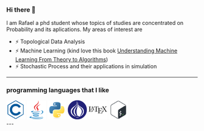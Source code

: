 ### Hi there 👋

<!--
**rafaelpcarneiro/rafaelpcarneiro** is a ✨ _special_ ✨ repository because its `README.md` (this file) appears on your GitHub profile.

Here are some ideas to get you started:

- 🔭 I’m currently working on ...
- 🌱 I’m currently learning ...
- 👯 I’m looking to collaborate on ...
- 🤔 I’m looking for help with ...
- 💬 Ask me about ...
- 📫 How to reach me: ...
- 😄 Pronouns: ...
- ⚡ Fun fact: ...
-->

I am Rafael a phd student whose topics of studies are concentrated on Probability and its aplications.
My areas of interest are 
+ ⚡ Topological Data Analysis
+ ⚡ Machine Learning (kind love this book [Understanding Machine Learning
From Theory to Algorithms](https://www.cambridge.org/core/books/understanding-machine-learning/3059695661405D25673058E43C8BE2A6))
+ ⚡ Stochastic Process and their applications in simulation

---
### programming languages that I like
<div>
<img src="https://github.com/devicons/devicon/blob/master/icons/c/c-line.svg" width="50" height="50"/>
<img src="https://github.com/devicons/devicon/blob/master/icons/java/java-original.svg" width="50" height="50" />
<img src="https://github.com/devicons/devicon/blob/master/icons/python/python-original.svg" width="50" height="50" />
<img src="https://github.com/devicons/devicon/blob/master/icons/perl/perl-original.svg" width="50" height="50" />
<img src="https://github.com/devicons/devicon/blob/master/icons/latex/latex-original.svg" width="50" height="50" />
<img src="https://github.com/devicons/devicon/blob/master/icons/bash/bash-original.svg" width="50" height="50" />
</div>
---
